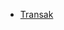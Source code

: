 <ul>
<li><span><a href="https://transak.com/" target="_blank">Transak</a></span></li>
<!--
<li><span><a href="https://ramp.network/" target="_blank">Ramp Network</a></span></li>
<li><span><a href="https://onramp.money/" target="_blank">Onramp Money</a></span></li>
-->
</ul>

